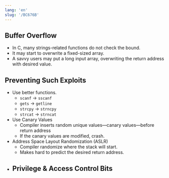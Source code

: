 ```yaml
---
lang: 'en'
slug: '/BC676B'
---
```


## Buffer Overflow

- In C, many strings-related functions do not check the bound.
- It may start to overwrite a fixed-sized array.
- A savvy users may put a long input array, overwriting the return address with desired value.

## Preventing Such Exploits

- Use better functions.
	- `scanf` → `sscanf`
	- `gets` → `getline`
	- `strcpy` → `strncpy`
	- `strcat` → `strncat`
- Use Canary Values
	- Compiler inserts random unique values—canary values—before return address
	- If the canary values are modified, crash.
- Address Space Layout Randomization (ASLR)
	- Compiler randomize where the stack will start.
	- Makes hard to predict the desired return address.
- Privilege & Access Control Bits
	- 